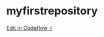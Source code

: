 # myfirstrepository

[Edit in Codeflow ⚡️](https://stackblitz.com/~/github.com/shingai-sadanori/myfirstrepository)